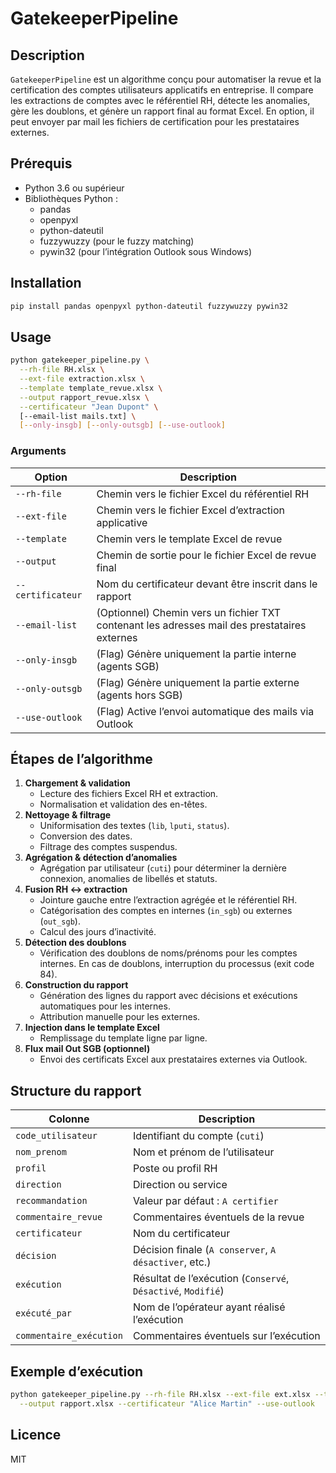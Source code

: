 # GatekeeperPipeline

## Description
`GatekeeperPipeline` est un algorithme conçu pour automatiser la revue et la certification des comptes utilisateurs applicatifs en entreprise. Il compare les extractions de comptes avec le référentiel RH, détecte les anomalies, gère les doublons, et génère un rapport final au format Excel. En option, il peut envoyer par mail les fichiers de certification pour les prestataires externes.

## Prérequis
- Python 3.6 ou supérieur
- Bibliothèques Python :
  - pandas
  - openpyxl
  - python-dateutil
  - fuzzywuzzy (pour le fuzzy matching)
  - pywin32 (pour l’intégration Outlook sous Windows)

## Installation
```bash
pip install pandas openpyxl python-dateutil fuzzywuzzy pywin32
```

## Usage
```bash
python gatekeeper_pipeline.py \
  --rh-file RH.xlsx \
  --ext-file extraction.xlsx \
  --template template_revue.xlsx \
  --output rapport_revue.xlsx \
  --certificateur "Jean Dupont" \
  [--email-list mails.txt] \
  [--only-insgb] [--only-outsgb] [--use-outlook]
```

### Arguments
| Option                | Description                                                                                      |
|-----------------------|--------------------------------------------------------------------------------------------------|
| `--rh-file`           | Chemin vers le fichier Excel du référentiel RH                                                   |
| `--ext-file`          | Chemin vers le fichier Excel d’extraction applicative                                            |
| `--template`          | Chemin vers le template Excel de revue                                                           |
| `--output`            | Chemin de sortie pour le fichier Excel de revue final                                            |
| `--certificateur`     | Nom du certificateur devant être inscrit dans le rapport                                         |
| `--email-list`        | (Optionnel) Chemin vers un fichier TXT contenant les adresses mail des prestataires externes      |
| `--only-insgb`        | (Flag) Génère uniquement la partie interne (agents SGB)                                           |
| `--only-outsgb`       | (Flag) Génère uniquement la partie externe (agents hors SGB)                                      |
| `--use-outlook`       | (Flag) Active l’envoi automatique des mails via Outlook                                          |

## Étapes de l’algorithme
1. **Chargement & validation**
   - Lecture des fichiers Excel RH et extraction.
   - Normalisation et validation des en-têtes.
2. **Nettoyage & filtrage**
   - Uniformisation des textes (`lib`, `lputi`, `status`).
   - Conversion des dates.
   - Filtrage des comptes suspendus.
3. **Agrégation & détection d’anomalies**
   - Agrégation par utilisateur (`cuti`) pour déterminer la dernière connexion, anomalies de libellés et statuts.
4. **Fusion RH ↔ extraction**
   - Jointure gauche entre l’extraction agrégée et le référentiel RH.
   - Catégorisation des comptes en internes (`in_sgb`) ou externes (`out_sgb`).
   - Calcul des jours d’inactivité.
5. **Détection des doublons**
   - Vérification des doublons de noms/prénoms pour les comptes internes. En cas de doublons, interruption du processus (exit code 84).
6. **Construction du rapport**
   - Génération des lignes du rapport avec décisions et exécutions automatiques pour les internes.
   - Attribution manuelle pour les externes.
7. **Injection dans le template Excel**
   - Remplissage du template ligne par ligne.
8. **Flux mail Out SGB (optionnel)**
   - Envoi des certificats Excel aux prestataires externes via Outlook.

## Structure du rapport
| Colonne                  | Description                                                   |
|--------------------------|---------------------------------------------------------------|
| `code_utilisateur`       | Identifiant du compte (`cuti`)                                |
| `nom_prenom`             | Nom et prénom de l’utilisateur                                |
| `profil`                 | Poste ou profil RH                                            |
| `direction`              | Direction ou service                                          |
| `recommandation`         | Valeur par défaut : `A certifier`                             |
| `commentaire_revue`      | Commentaires éventuels de la revue                            |
| `certificateur`          | Nom du certificateur                                          |
| `décision`               | Décision finale (`A conserver`, `A désactiver`, etc.)        |
| `exécution`              | Résultat de l’exécution (`Conservé`, `Désactivé`, `Modifié`)  |
| `exécuté_par`            | Nom de l’opérateur ayant réalisé l’exécution                  |
| `commentaire_exécution`  | Commentaires éventuels sur l’exécution                        |

## Exemple d’exécution
```bash
python gatekeeper_pipeline.py --rh-file RH.xlsx --ext-file ext.xlsx --template template.xlsx \
  --output rapport.xlsx --certificateur "Alice Martin" --use-outlook
```

## Licence
MIT
